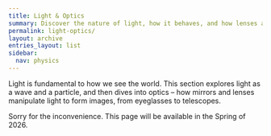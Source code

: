 ```yaml
---
title: Light & Optics
summary: Discover the nature of light, how it behaves, and how lenses and mirrors form images.
permalink: light-optics/
layout: archive
entries_layout: list
sidebar:
  nav: physics
---
```


<p class="lead">Light is fundamental to how we see the world. This section explores light as a wave and a particle, and then dives into optics – how mirrors and lenses manipulate light to form images, from eyeglasses to telescopes.</p>

<div class="notice--warning">
<p class="lead">Sorry for the inconvenience. This page will be available in the Spring of 2026.</p>
</div>